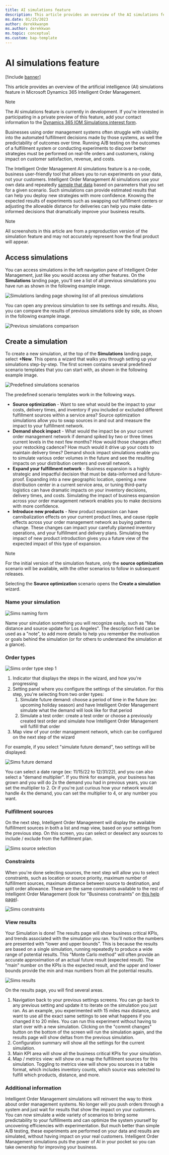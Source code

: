 ```yaml
---
title: AI simulations feature
description: This article provides an overview of the AI simulations feature in Microsoft Dynamics 365 Intelligent Order Management.
ms.date: 01/25/2023
author: derekkwanpm
ms.author: derekkwan
ms.topic: conceptual
ms.custom: bap-template
---
```


# AI simulations feature

[!include [banner](includes/banner.md)]

This article provides an overview of the artificial intelligence (AI) simulations feature in Microsoft Dynamics 365 Intelligent Order Management.

> [!NOTE]
> The AI simulations feature is currently in development. If you're interested in participating in a private preview of this feature, add your contact information to the [Dynamics 365 IOM Simulations interest form](https://forms.office.com/Pages/ResponsePage.aspx?id=v4j5cvGGr0GRqy180BHbR7PfTHWf5-FKvJrqC3rlH_NUMENXVVdFWlNKWEtDR082NEFVVE5VRjVZTi4u).

Businesses using order management systems often struggle with visibility into the automated fulfillment decisions made by those systems, as well the predictability of outcomes over time. Running A/B testing on the outcomes of a fulfillment system or conducting experiments to discover better strategies must be performed on real-life orders and customers, risking impact on customer satisfaction, revenue, and costs.

The Intelligent Order Management AI simulations feature is a no-code, business user-friendly tool that allows you to run experiments on your data, not your customers. Intelligent Order Management AI simulations use your own data and repeatedly [sample that data](https://en.wikipedia.org/wiki/Monte_Carlo_method) based on parameters that you set for a given scenario. Such simulations can provide estimated results that can help you deploy new strategies with more confidence. Knowing the expected results of experiments such as swapping out fulfillment centers or adjusting the allowable distance for deliveries can help you make data-informed decisions that dramatically improve your business results.

> [!NOTE]
> All screenshots in this article are from a preproduction version of the simulation feature and may not accurately represent how the final product will appear.

## Access simulations

You can access simulations in the left navigation pane of Intelligent Order Management, just like you would access any other features. On the **Simulations** landing page, you'll see a list of all previous simulations you have run as shown in the following example image. 

![Simulations landing page showing list of all previous simulations](media/sims_landing.png)

You can open any previous simulation to see its settings and results. Also, you can compare the results of previous simulations side by side, as shown in the following example image.

![Previous simulations comparison](media/sims_compare.png)

## Create a simulation

To create a new simulation, at the top of the **Simulations** landing page, select **+New**. This opens a wizard that walks you through setting up your simulations step-by-step. The first screen contains several predefined scenario templates that you can start with, as shown in the following example image.

![Predefined simulations scenarios](media/sims_scenarios.png)

The predefined scenario templates work in the following ways.

- **Source optimization** - Want to see what would be the impact to your costs, delivery times, and inventory if you included or excluded different fulfillment sources within a service area? Source optimization simulations allow you to swap sources in and out and measure the impact to your fulfillment network. 
- **Demand shock impact** - What would the impact be on your current order management network if demand spiked by two or three times current levels in the next few months? How would those changes affect your restocking cadence? How much would it drive up your costs to maintain delivery times? Demand shock impact simulations enable you to simulate various order volumes in the future and see the resulting impacts on your distribution centers and overall network. 
- **Expand your fulfillment network** - Business expansion is a highly strategic and impactful decision that must be data-informed and future-proof. Expanding into a new geographic location, opening a new distribution center in a current service area, or tuning third-party logistics can have dramatic impacts on your inventory decisions, delivery times, and costs. Simulating the impact of business expansion across your order management network enables you to make decisions with more confidence.  
- **Introduce new products** - New product expansion can have cannibalization effects on your current product lines, and cause ripple effects across your order management network as buying patterns change. These changes can impact your carefully planned inventory operations, and your fulfillment and delivery plans. Simulating the impact of new product introduction gives you a future view of the expected impact of this type of expansion. 

> [!NOTE]
> For the initial version of the simulation feature, only the **source optimization** scenario will be available, with the other scenarios to follow in subsequent releases. 

Selecting the **Source optimization** scenario opens the **Create a simulation** wizard.

### Name your simulation

![Sims naming form](media/sim_name.png)

Name your simulation something you will recognize easily, such as "Max distance and source update for Los Angeles". The description field can be used as a "note", to add more details to help you remember the motivation or goals behind the simulation (or for others to understand the simulation at a glance). 

### Order types

![Sims order type step 1](media/sims_order_type1.png)

1. Indicator that displays the steps in the wizard, and how you're progressing
2. Setting panel where you configure the settings of the simulation. For this step, you're selecting from two order types: 
    1. Simulate future demand: choose a period of time in the future (ex: upcoming holiday season) and have Intelligent Order Management simulate what the demand will look like for that period
    2. Simulate a test order: create a test order or choose a previously created test order and simulate how Intelligent Order Management will fulfill that order
3. Map view of your order management network, which can be configured on the next step of the wizard 

For example, if you select "simulate future demand", two settings will be displayed:

![Sims future demand](media/sims_future_demand.png)

You can select a date range (ex: 11/15/22 to 12/31/22), and you can also select a "demand multiplier". If you think for example, your business has grown and you will do 2x the demand you had in previous years, you can set the multiplier to 2. Or if you're just curious how your network would handle 4x the demand, you can set the multiplier to 4, or any number you want.

### Fulfillment sources

On the next step, Intelligent Order Management will display the available fulfillment sources in both a list and map view, based on your settings from the previous step. On this screen, you can select or deselect any sources to include / exclude from the fulfillment plan.

![Sims source selection](media/sims_sources.png)

### Constraints

When you're done selecting sources, the next step will allow you to select constraints, such as location or source priority, maximum number of fulfillment sources, maximum distance between source to destination, and split order allowance. These are the same constraints available to the rest of Intelligent Order Management (look for "Business constraints" on [this help page](ifo.md)). 

![Sims constraints](media/sims_constraints.png)

### View results

Your Simulation is done! The results page will show business critical KPIs, and trends associated with the simulation you ran. You'll notice the numbers are presented with "lower and upper bounds". This is because the results are based on a single simulation, running repeatedly to produce a wide range of potential results. This "Monte Carlo method" will often provide an accurate approximation of an actual future result (expected result). The "main" number on the KPIs is the expected result, and the upper and lower bounds provide the min and max numbers from all the potential results. 

![Sims results](media/sims_results.png)

On the results page, you will find several areas.

1. Navigation back to your previous settings screens. You can go back to any previous setting and update it to iterate on the simulation you just ran. As an example, you experimented with 15 miles max distance, and want to use all the exact same settings to see what happens if you changed it to 20 miles. You can run this experiment without having to start over with a new simulation. Clicking on the "commit changes" button on the bottom of the screen will run the simulation again, and the results page will show deltas from the previous simulation.
2. Configuration summary will show all the settings for the current simulation.
3. Main KPI area will show all the business critical KPIs for your simulation.
4. Map / metrics view: will show on a map the fulfillment sources for this simulation. Toggling to metrics view will show you sources in a table format, which includes inventory counts, which source was selected to fulfill which products, distance, and more.

### Additional information

Intelligent Order Management simulations will reinvent the way to think about order management systems. No longer will you push orders through a system and just wait for results that show the impact on your customers. You can now simulate a wide variety of scenarios to bring some predictability to your fulfillments and can optimize the system yourself by uncovering efficiencies with experimentation. But much better than simple A/B testing, these experiments are performed on your data and results are simulated, without having impact on your real customers. Intelligent Order Management simulations puts the power of AI in your pocket so you can take ownership for improving your business.




